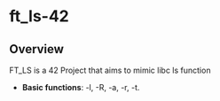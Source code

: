 # ft_ls-42

## Overview
FT_LS is a 42 Project that aims to mimic libc ls function

- **Basic functions**:
  -l, -R, -a, -r, -t.
